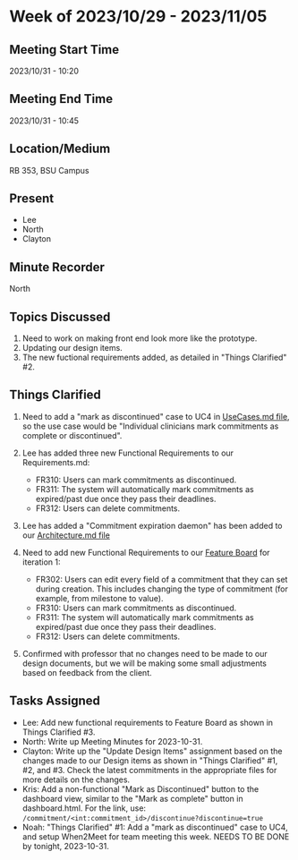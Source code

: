 # Week of 2023/10/29 - 2023/11/05

## Meeting Start Time

2023/10/31 - 10:20

## Meeting End Time

2023/10/31 - 10:45

## Location/Medium

RB 353, BSU Campus

## Present

- Lee
- North
- Clayton

## Minute Recorder

North

## Topics Discussed

1. Need to work on making front end look more like the prototype.
2. Updating our design items.
3. The new fuctional requirements added, as detailed in "Things Clarified" #2.

## Things Clarified

1. Need to add a "mark as discontinued" case to UC4 in [UseCases.md file](https://github.com/lee-blake/CME-Commitment-to-Change/blob/3de074d8ee10757e6a10941d6e72a1c98610d4ea/Design/UseCases.md), so the use case would be "Individual clinicians mark commitments as complete or discontinued".

2. Lee has added three new Functional Requirements to our Requirements.md:

   - FR310: Users can mark commitments as discontinued.
   - FR311: The system will automatically mark commitments as expired/past due once they pass their deadlines.
   - FR312: Users can delete commitments.

3. Lee has added a "Commitment expiration daemon" has been added to our [Architecture.md file](https://github.com/lee-blake/CME-Commitment-to-Change/blob/69d89009b646c06a346b6bb3051f40e86b102902/Design/Architecture.md)

4. Need to add new Functional Requirements to our [Feature Board](https://github.com/users/lee-blake/projects/1/views/1) for iteration 1:

   - FR302: Users can edit every field of a commitment that they can set during creation. This includes changing the type of commitment (for example, from milestone to value).
   - FR310: Users can mark commitments as discontinued.
   - FR311: The system will automatically mark commitments as expired/past due once they pass their deadlines.
   - FR312: Users can delete commitments.

5. Confirmed with professor that no changes need to be made to our design documents, but we will be making some small adjustments based on feedback from the client.

## Tasks Assigned

- Lee: Add new functional requirements to Feature Board as shown in Things Clarified #3.
- North: Write up Meeting Minutes for 2023-10-31.
- Clayton: Write up the "Update Design Items" assignment based on the changes made to our Design items as shown in "Things Clarified" #1, #2, and #3. Check the latest commitments in the appropriate files for more details on the changes.
- Kris: Add a non-functional "Mark as Discontinued" button to the dashboard view, similar to the "Mark as complete" button in dashboard.html. For the link, use: `/commitment/<int:commitment_id>/discontinue?discontinue=true`
- Noah: "Things Clarified" #1: Add a "mark as discontinued" case to UC4, and setup When2Meet for team meeting this week. NEEDS TO BE DONE by tonight, 2023-10-31.
